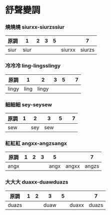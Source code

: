# 舒聲變調

### 燒燒燒 siurxx-siurzssiur

| 原調 | 1 | 2 | 3 | 5 | | 7 |
| --- | --- | --- | --- | --- | --- | --- |
| siur | siur | | | | siurxx | siurzs |

### 冷冷冷 ling-lingsslingy

| 原調 | 1 | 2 | 3 | 5 | | 7 |
| --- | --- | --- | --- | --- | --- | --- |
| lingy | ling | lingy | | | | |

### 細細細 sey-seysew

| 原調 | 1 | 2 | 3 | 5 | | 7 |
| --- | --- | --- | --- | --- | --- | --- |
| sew | | sey | sew | | | |

### 紅紅紅 angxx-angzsangx

| 原調 | 1 | 2 | 3 | 5 | | 7 |
| --- | --- | --- | --- | --- | --- | --- |
| angx | | | | angx | angxx | angzs |

### 大大大 duaxx-duawduazs

| 原調 | 1 | 2 | 3 | 5 | | 7 |
| --- | --- | --- | --- | --- | --- | --- |
| duazs | | | duaw | | duaxx | duazs |
